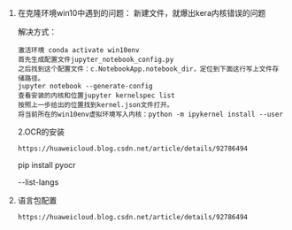 

1. 在克隆环境win10中遇到的问题： 新建文件，就爆出kera内核错误的问题

   解决方式：

   ```
   激活环境 conda activate win10env
   首先生成配置文件jupyter_notebook_config.py
   之后找到这个配置文件：c.NotebookApp.notebook_dir，定位到下面这行写上文件存储路径。
   jupyter notebook --generate-config
   查看安装的内核和位置jupyter kernelspec list
   按照上一步给出的位置找到kernel.json文件打开。
   将当前所在的win10env虚拟环境写入内核：python -m ipykernel install --user
   ```

   2.OCR的安装

   ```
   https://huaweicloud.blog.csdn.net/article/details/92786494
   ```

   pip install pyocr

   

    --list-langs

2. 语言包配置

   ```
   https://huaweicloud.blog.csdn.net/article/details/92786494
   ```

   